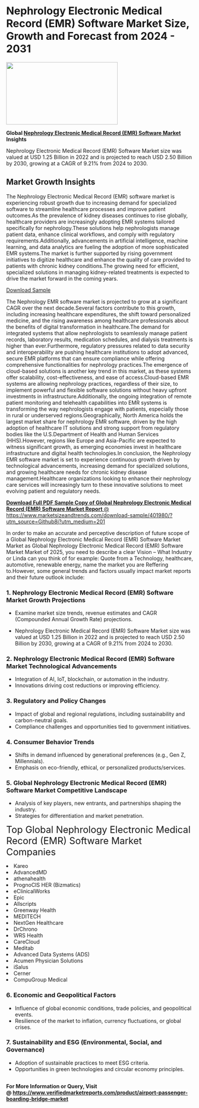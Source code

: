 <H1>Nephrology Electronic Medical Record (EMR) Software Market Size, Growth and Forecast from 2024 - 2031</H1><img class="aligncenter size-medium wp-image-584254" src="https://thirdeyenews.in/wp-content/uploads/2024/09/Global-Market-Research-300x168.jpeg" alt="" width="300" height="168" /><p><strong>Global&nbsp;<a href="https://www.marketsizeandtrends.com/download-sample/401980/?utm_source=Github8j?utm_medium=201">Nephrology Electronic Medical Record (EMR) Software Market</a> Insights</strong></p><p>Nephrology Electronic Medical Record (EMR) Software Market size was valued at USD 1.25 Billion in 2022 and is projected to reach USD 2.50 Billion by 2030, growing at a CAGR of 9.21% from 2024 to 2030.</p><p><h2>Market Growth Insights</h2> <p>The Nephrology Electronic Medical Record (EMR) software market is experiencing robust growth due to increasing demand for specialized software to streamline healthcare processes and improve patient outcomes.As the prevalence of kidney diseases continues to rise globally, healthcare providers are increasingly adopting EMR systems tailored specifically for nephrology.These solutions help nephrologists manage patient data, enhance clinical workflows, and comply with regulatory requirements.Additionally, advancements in artificial intelligence, machine learning, and data analytics are fueling the adoption of more sophisticated EMR systems.The market is further supported by rising government initiatives to digitize healthcare and enhance the quality of care provided to patients with chronic kidney conditions.The growing need for efficient, specialized solutions in managing kidney-related treatments is expected to drive the market forward in the coming years.</p> <p><a href="#">Download Sample</a></p> <p>The Nephrology EMR software market is projected to grow at a significant CAGR over the next decade.Several factors contribute to this growth, including increasing healthcare expenditures, the shift toward personalized medicine, and the rising awareness among healthcare professionals about the benefits of digital transformation in healthcare.The demand for integrated systems that allow nephrologists to seamlessly manage patient records, laboratory results, medication schedules, and dialysis treatments is higher than ever.Furthermore, regulatory pressures related to data security and interoperability are pushing healthcare institutions to adopt advanced, secure EMR platforms that can ensure compliance while offering comprehensive functionalities for nephrology practices.The emergence of cloud-based solutions is another key trend in this market, as these systems offer scalability, cost-effectiveness, and ease of access.Cloud-based EMR systems are allowing nephrology practices, regardless of their size, to implement powerful and flexible software solutions without heavy upfront investments in infrastructure.Additionally, the ongoing integration of remote patient monitoring and telehealth capabilities into EMR systems is transforming the way nephrologists engage with patients, especially those in rural or underserved regions.Geographically, North America holds the largest market share for nephrology EMR software, driven by the high adoption of healthcare IT solutions and strong support from regulatory bodies like the U.S.Department of Health and Human Services (HHS).However, regions like Europe and Asia-Pacific are expected to witness significant growth, as emerging economies invest in healthcare infrastructure and digital health technologies.In conclusion, the Nephrology EMR software market is set to experience continuous growth driven by technological advancements, increasing demand for specialized solutions, and growing healthcare needs for chronic kidney disease management.Healthcare organizations looking to enhance their nephrology care services will increasingly turn to these innovative solutions to meet evolving patient and regulatory needs.</p> <p><a href="#"></p><p><span class=""><strong>Download Full PDF Sample Copy of Global Nephrology Electronic Medical Record (EMR) Software Market Report</strong> @ <a href="https://www.marketsizeandtrends.com/download-sample/401980/?utm_source=Github8j?utm_medium=201" target="_blank">https://www.marketsizeandtrends.com/download-sample/401980/?utm_source=Github8j?utm_medium=201</a></span></p><p>In order to make an accurate and perceptive description of future scope of a Global&nbsp;Nephrology Electronic Medical Record (EMR) Software Market Market as Global&nbsp;Nephrology Electronic Medical Record (EMR) Software Market Market of 2025, you need to describe a clear Vision &ndash; What Industry or Linda can you think of for example: Quote from a Technology, healthcare, automotive, renewable energy, name the market you are Reffering to.However, some general trends and factors usually impact market reports and their future outlook include:</p><h3>1.&nbsp;<strong>Nephrology Electronic Medical Record (EMR) Software Market Growth Projections</strong></h3><ul><li>Examine market size trends, revenue estimates and CAGR (Compounded Annual Growth Rate) projections.</li><li><p>Nephrology Electronic Medical Record (EMR) Software Market size was valued at USD 1.25 Billion in 2022 and is projected to reach USD 2.50 Billion by 2030, growing at a CAGR of 9.21% from 2024 to 2030.</p></li></ul><h3>2.&nbsp;<strong>Nephrology Electronic Medical Record (EMR) Software Market Technological Advancements</strong></h3><ul><li>Integration of AI, IoT, blockchain, or automation in the industry.</li><li>Innovations driving cost reductions or improving efficiency.</li></ul><h3>3.&nbsp;<strong>Regulatory and Policy Changes</strong></h3><ul><li>Impact of global and regional regulations, including sustainability and carbon-neutral goals.</li><li>Compliance challenges and opportunities tied to government initiatives.</li></ul><h3>4.&nbsp;<strong>Consumer Behavior Trends</strong></h3><ul><li>Shifts in demand influenced by generational preferences (e.g., Gen Z, Millennials).</li><li>Emphasis on eco-friendly, ethical, or personalized products/services.</li></ul><h3>5.&nbsp;<strong>Global Nephrology Electronic Medical Record (EMR) Software Market Competitive Landscape</strong></h3><ul><li>Analysis of key players, new entrants, and partnerships shaping the industry.</li><li>Strategies for differentiation and market penetration.</li></ul><p data-pm-slice="1 1 []"><span style="color: inherit; font-family: inherit; font-size: 25px;">Top Global Nephrology Electronic Medical Record (EMR) Software Market Companies</span></p><div class="" data-test-id=""><p><li>Kareo</li><li> AdvancedMD</li><li> athenahealth</li><li> PrognoCIS HER (Bizmatics)</li><li> eClinicalWorks</li><li> Epic</li><li> Allscripts</li><li> Greenway Health</li><li> MEDITECH</li><li> NextGen Healthcare</li><li> DrChrono</li><li> WRS Health</li><li> CareCloud</li><li> Meditab</li><li> Advanced Data Systems (ADS)</li><li> Acumen Physician Solutions</li><li> iSalus</li><li> Cerner</li><li> CompuGroup Medical</li></p></div><h3>6.&nbsp;<strong>Economic and Geopolitical Factors</strong></h3><ul><li>Influence of global economic conditions, trade policies, and geopolitical events.</li><li>Resilience of the market to inflation, currency fluctuations, or global crises.</li></ul><h3>7.&nbsp;<strong>Sustainability and ESG (Environmental, Social, and Governance)</strong></h3><ul><li>Adoption of sustainable practices to meet ESG criteria.</li><li>Opportunities in green technologies and circular economy principles.</li></ul><h2><strong style="font-size: 14px;">For More Information or Query, Visit @&nbsp;</strong><a style="background-color: #ffffff; font-size: 14px;" href="https://www.marketsizeandtrends.com/report/nephrology-electronic-medical-record-emr-software-market/" target="_blank">https://www.verifiedmarketreports.com/product/airport-passenger-boarding-bridge-market</a></h2>